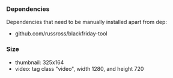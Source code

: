 ### Dependencies

Dependencies that need to be manually installed apart from dep:

- github.com/russross/blackfriday-tool

### Size

- thumbnail: 325x164
- video: tag class "video", width 1280, and height 720
